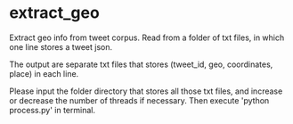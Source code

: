 # extract_geo
Extract geo info from tweet corpus. Read from a folder of txt files, in which one line stores a tweet json.

The output are separate txt files that stores (tweet_id, geo, coordinates, place) in each line.

Please input the folder directory that stores all those txt files, and increase or decrease the number of threads if necessary.
Then execute 'python process.py' in terminal.
